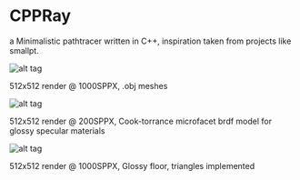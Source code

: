 CPPRay
====

a Minimalistic pathtracer written in C++, inspiration taken from projects like smallpt.

![alt tag](https://raw.githubusercontent.com/Harha/CPPRay/master/cppray1.png)

512x512 render @ 1000SPPX, .obj meshes

![alt tag](https://raw.githubusercontent.com/Harha/CPPRay/master/glossy1.png)

512x512 render @ 200SPPX, Cook-torrance microfacet brdf model for glossy specular materials

![alt tag](https://raw.githubusercontent.com/Harha/CPPRay/master/glossy2.png)

512x512 render @ 1000SPPX, Glossy floor, triangles implemented